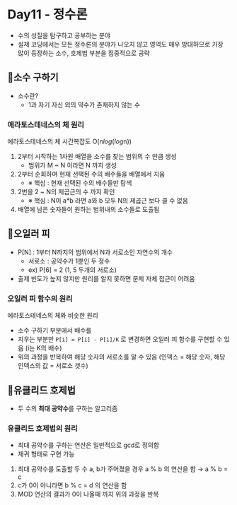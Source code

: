 # Day11 - 정수론
- 수의 성질을 탐구하고 공부하는 분야
- 실제 코딩에서는 모든 정수론의 분야가 나오지 않고 영역도 매우 방대하므로 가장 많이 등장하는 소수, 호제법 부분을 집중적으로 공략

## 📌소수 구하기
- 소수란?
  - 1과 자기 자신 외의 약수가 존재하지 않는 수
### 에라토스테네스의 체 원리
에라토스테네스의 체 시간복잡도 O(n*log*(*log*n))
1. 2부터 시작하는 1차원 배열을 소수를 찾는 범위의 수 만큼 생성
   - 범위가 M ~ N 이라면 N 까지 생성
2. 2부터 순회하며 현재 선택된 수의 배수들을 배열에서 지움
   - ※ 핵심 : 현재 선택된 수의 배수들만 탐색
3. 2번을 2 ~ N의 제곱근의 수 까지 확인
   - ※ 핵심 : N이 a*b 라면 a와 b 모두 N의 제곱근 보다 클 수 없음
4. 배열에 남은 숫자들이 원하는 범위내의 소수들로 도출됨

## 📌오일러 피
- P[N] : 1부터 N까지의 범위에서 N과 서로소인 자연수의 개수
  - 서로소 : 공약수가 1뿐인 두 정수
  - ex) P[6] = 2 (1, 5 두개의 서로소)
-  출제 빈도가 높지 않지만 원리를 알지 못하면 문제 자체 접근이 어려움
### 오일러 피 함수의 원리
에라토스테네스의 체와 비슷한 원리
- 소수 구하기 부분에서 배수를
- 지우는 부분만 `P[i] = P[i] - P[i]/K` 로 변경하면 오일러 피 함수를 구현할 수 있음 (i는 K의 배수)
- 위의 과정을 반복하여 해당 숫자의 서로소를 알 수 있음 (인덱스 = 해당 숫자, 해당 인덱스의 값 = 서로소 갯수)

## 📌유클리드 호제법
- 두 수의 **최대 공약수**를 구하는 알고리즘
### 유클리드 호제법의 원리
- 최대 공약수를 구하는 연산은 일반적으로 gcd로 정의함
- 재귀 형태로 구현 가능
1. 최대 공약수를 도출할 두 수 a, b가 주어졌을 경우 a % b 의 연산을 함 → a % b = c 
2. c가 0이 아니라면 b % c = d 의 연산을 함
3. MOD 연산의 결과가 0이 나올때 까지 위의 과정을 반복
